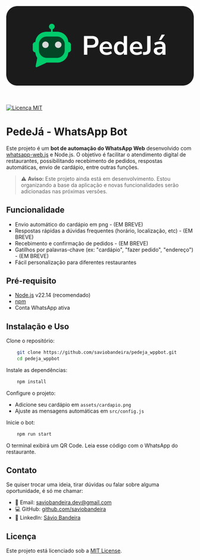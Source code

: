
<div align="center"><img src="./assets/logo.png" alt="logo"/></div>
<br></br>

[![Licença MIT](https://img.shields.io/badge/Licença-MIT-green.svg)](LICENSE)

# PedeJá - WhatsApp Bot


Este projeto é um **bot de automação do WhatsApp Web** desenvolvido com [whatsapp-web.js](https://github.com/pedroslopez/whatsapp-web.js) e Node.js. O objetivo é facilitar o atendimento digital de restaurantes, possibilitando recebimento de pedidos, respostas automáticas, envio de cardápio, entre outras funções.


> ⚠️ **Aviso:** Este projeto ainda está em desenvolvimento. Estou organizando a base da aplicação e novas funcionalidades serão adicionadas nas próximas versões.


## Funcionalidade

- Envio automático do cardápio em png - (EM BREVE)
- Respostas rápidas a dúvidas frequentes (horário, localização, etc) - (EM BREVE)
- Recebimento e confirmação de pedidos - (EM BREVE)
- Gatilhos por palavras-chave (ex: "cardápio", "fazer pedido", "endereço") - (EM BREVE)
- Fácil personalização para diferentes restaurantes


## Pré-requisito

- [Node.js](https://nodejs.org/) v22.14 (recomendado)
- [npm](https://www.npmjs.com/)
- Conta WhatsApp ativa

## Instalação e Uso

Clone o repositório:

```bash
    git clone https://github.com/saviobandeira/pedeja_wppbot.git
    cd pedeja_wppbot
```

Instale as dependências:

```bash
    npm install
```

Configure o projeto:

   - Adicione seu cardápio em `assets/cardapio.png`
   - Ajuste as mensagens automáticas em `src/config.js`

Inicie o bot:

```bash
    npm run start
```
O terminal exibirá um QR Code. Leia esse código com o WhatsApp do restaurante.

## Contato

Se quiser trocar uma ideia, tirar dúvidas ou falar sobre alguma oportunidade, é só me chamar:

- 📧 Email: saviobandeira.dev@gmail.com
- 💻 GitHub: [github.com/saviobandeira](https://github.com/saviobandeira/)  
- 🔗 LinkedIn: [Sávio Bandeira](https://www.linkedin.com/in/savio-bandeira-79760620b/)

## Licença

Este projeto está licenciado sob a [MIT License](LICENSE).